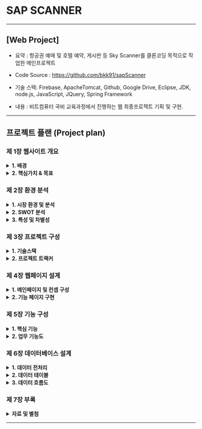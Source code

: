 
# SAP SCANNER
---
## [Web Project] 

- 요약 : 항공권 예매 및 호텔 예약, 게시판 등 Sky Scanner를 클론코딩 목적으로 작업한 메인프로젝트

- Code Source : https://github.com/bkk91/sapScanner

- 기술 스택: Firebase, ApacheTomcat, Github, Google Drive, Eclipse, JDK, node.js, JavaScript, JQuery, Spring Framework

- 내용 : 비트컴퓨터 국비 교육과정에서 진행하는 웹 최종프로젝트 기획 및 구현.

---
## 프로젝트 플랜 (Project plan)

### 제 1장 웹사이트 개요

<details>
<summary> <b> 1. 배경 </b> </summary>
<div markdown="1"> 
<img src="./img/contents1_1.png"  width="800"> 
</div>
</details>

<details>  
<summary> <b> 2. 핵심가치 & 목표 </b> </summary>
<div markdown="1"> 
<img src="./img/contents1_2_1.png"  width="800"> 
</div>
</details>

### 제 2장 환경 분석

<details>
<summary> <b> 1. 시장 환경 및 분석 </b> </summary>
<div markdown="1"> 
<img src="./img/contents2_1.png"  width="800"> 
<img src="./img/contents2_2.png"  width="800"> 
<img src="./img/contents2_3.png"  width="800"> 
</div>
</details>

<details>
<summary> <b> 2. SWOT 분석 </b> </summary>
<div markdown="1"> 
<img src="./img/contents2_4.png"  width="800"> 
</div>
</details>

<details>
<summary> <b> 3. 특성 및 차별성 </b> </summary>
<div markdown="1"> 
<img src="./img/contents2_5.png"  width="800">
<img src="./img/contents2_6.png"  width="800">
<img src="./img/contents2_7.png"  width="800">
</div>
</details>

### 제 3장 프로젝트 구성
  
<details>
<summary> <b> 1. 기술스택 </b> </summary>
<div markdown="1"> 
<img src="./img/contents3_1.png"  width="800"> 
</div>
</details>
  
<details>
<summary> <b> 2. 프로젝트 트랙커 </b> </summary>
<div markdown="1"> 
<img src="./img/contents3_2.png"  width="800"> 
</div>
</details>

### 제 4장 웹페이지 설계

<details>
<summary> <b> 1. 메인페이지 및 컨셉 구성 </b> </summary>
<div markdown="1"> 
<img src="./img/contents4_1.png"  width="800"> 
</div>
</details>

<details>
<summary> <b> 2. 기능 페이지 구현 </b> </summary>
<div markdown="1"> 
<img src="./img/contents4_2.png"  width="800">
<img src="./img/contents4_3.png"  width="800"> 
<img src="./img/contents4_4.png"  width="800"> 
<img src="./img/contents4_5.png"  width="800"> 
<img src="./img/contents4_6.png"  width="800"> 
<img src="./img/contents4_7.png"  width="800"> 
<img src="./img/contents4_8.png"  width="800"> 
<img src="./img/contents4_9.png"  width="800"> 
<img src="./img/contents4_10.png"  width="800"> 
</div>
</details>

### 제 5장 기능 구성

<details>
<summary> <b> 1. 핵심 기능 </b> </summary>
<div markdown="1"> 
<img src="./img/contents5_1.png"  width="800">
<img src="./img/contents5_2.png"  width="800"> 
<img src="./img/contents5_3.png"  width="800"> 
</div>
</details>

<details>
<summary> <b> 2. 업무 기능도 </b> </summary>
<div markdown="1"> 
<img src="./img/contents5_4.png"  width="800"> 
</div>
</details>

### 제 6장 데이터베이스 설계

<details>
<summary> <b> 1. 데이터 전처리 </b> </summary>
<div markdown="1"> 
<img src="./img/contents6_1.png"  width="800"> 
</div>
</details>

<details>
<summary> <b> 2. 데이터 테이블 </b> </summary>
<div markdown="1"> 
<img src="./img/contents6_2.png"  width="800">
<img src="./img/contents6_3.png"  width="800"> 
<img src="./img/contents6_4.png"  width="800"> 
<img src="./img/contents6_5.png"  width="800"> 
<img src="./img/contents6_6.png"  width="800"> 
<img src="./img/contents6_7.png"  width="800"> 
<img src="./img/contents6_8_1.png"  width="800"> 
<img src="./img/contents6_9.png"  width="800"> 
<img src="./img/contents6_10.png"  width="800"> 
<img src="./img/contents6_11_1.png"  width="800"> 
<img src="./img/contents6_12.png"  width="800"> 
<img src="./img/contents6_13.png"  width="800"> 
<img src="./img/contents6_14.png"  width="800"> 
<img src="./img/contents6_15.png"  width="800"> 
<img src="./img/contents6_16.png"  width="800"> 
</div>
</details>

<details>
<summary> <b> 3. 데이터 흐름도 </b> </summary>
<div markdown="1"> 
<img src="./img/contents6_17.png"  width="800"> 
</div>
</details>



### 제 7장 부록

<details>
<summary> <b> 자료 및 별첨 </b> </summary>
<div markdown="1"> 
<img src="./img/contents7_1.png"  width="800"> 
</div>
</details>

---
